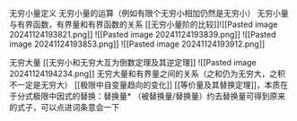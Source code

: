 无穷小量定义
无穷小量的运算（例如有限个无穷小相加仍然是无穷小）
无穷小量与有界函数，有界量和有界函数的关系
[[无穷小量阶的比较]]![[Pasted image 20241124193821.png]]
![[Pasted image 20241124193839.png]] 
![[Pasted image 20241124193853.png]] 
![[Pasted image 20241124193912.png]]

无穷大量
[[无穷小和无穷大互为倒数定理及其逆定理]] 
![[Pasted image 20241124194234.png]]
无穷大量和有界量之间的关系（之和仍为无穷大，之积不一定是无穷大）
[[极限中自变量趋向的变化]]
[[等价量及其替换定理]]，本质在于分式极限中因式的替换：替换量*  （被替换量/替换量）约去替换量可得到原来的式子，可以点进词条意会一下
